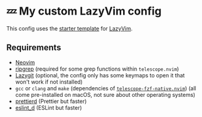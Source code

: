 # 💤 My custom LazyVim config

This config uses the [starter template](https://github.com/LazyVim/starter) for [LazyVim](https://github.com/LazyVim/LazyVim).

## Requirements

- [Neovim](https://github.com/neovim/neovim/wiki/Installing-Neovim)
- [ripgrep](https://github.com/BurntSushi/ripgrep#installation) (required for some grep functions within `telescope.nvim`)
- [Lazygit](https://github.com/jesseduffield/lazygit) (optional, the config only has some keymaps to open it that won't work if not installed)
- `gcc` or `clang` and `make` (dependencies of [`telescope-fzf-native.nvim`](https://github.com/nvim-telescope/telescope-fzf-native.nvim)) (all come pre-installed on macOS, not sure about other operating systems)
- [prettierd](https://github.com/fsouza/prettierd) (Prettier but faster)
- [eslint_d](https://github.com/mantoni/eslint_d.js/) (ESLint but faster)
